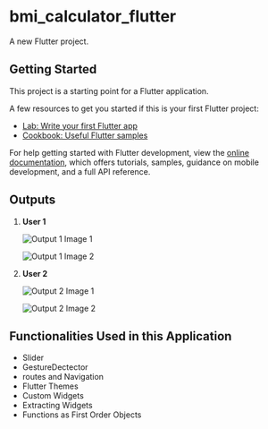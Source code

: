 # bmi_calculator_flutter

A new Flutter project.

## Getting Started

This project is a starting point for a Flutter application.

A few resources to get you started if this is your first Flutter project:

- [Lab: Write your first Flutter app](https://docs.flutter.dev/get-started/codelab)
- [Cookbook: Useful Flutter samples](https://docs.flutter.dev/cookbook)

For help getting started with Flutter development, view the
[online documentation](https://docs.flutter.dev/), which offers tutorials,
samples, guidance on mobile development, and a full API reference.

## Outputs

1. **User 1**

    ![Output 1 Image 1]('./git-files/output1-android.png')  
    
    ![Output 1 Image 2]('./git-files/output1-result-android.png')

2. **User 2**

    ![Output 2 Image 1]('git-files\output2-android.png')  
    
    ![Output 2 Image 2]('git-files\output2-result-android.png')  

## Functionalities Used in this Application

- Slider
- GestureDectector
- routes and Navigation
- Flutter Themes
- Custom Widgets
- Extracting Widgets
- Functions as First Order Objects

